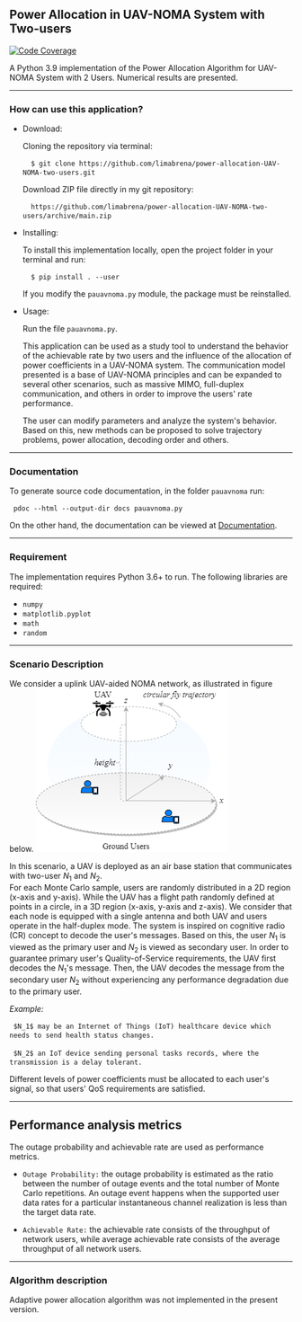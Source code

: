 ## Power Allocation in UAV-NOMA System with Two-users
[![Code Coverage](https://img.shields.io/codecov/c/gh/pdoc3/pdoc.svg?style=for-the-badge)]()

A Python 3.9 implementation of the Power Allocation Algorithm for UAV-NOMA System with 2 Users. 
Numerical results are presented. 

---------------------------------
### How can use this application? 


- Download:

    Cloning the repository via terminal:
	 
		$ git clone https://github.com/limabrena/power-allocation-UAV-NOMA-two-users.git

		
    Download ZIP file directly in my git repository:
	 
	    https://github.com/limabrena/power-allocation-UAV-NOMA-two-users/archive/main.zip
		
		  
- Installing:
	
	To install this implementation locally, open the project folder in your terminal and run:

		$ pip install . --user
		
	If you modify the `pauavnoma.py` module, the package must be reinstalled.
	
	 
- Usage: 
    
	Run the file `pauavnoma.py`.
	
	This application can be used as a study tool to understand the 
	behavior of the achievable rate by two users and the influence
	of the allocation of power coefficients in a UAV-NOMA system. 
	The communication model presented is a base of UAV-NOMA principles and 
	can be expanded to several other scenarios, such as massive MIMO, 
	full-duplex communication, and others in order to 
	improve the users' rate performance.
		
	The user can modify parameters and analyze the system's behavior. 
	Based on this, new methods can be proposed to solve trajectory problems, 
	power allocation, decoding order and others.
	
	
----------------
### Documentation

To generate source code documentation, in the folder `pauavnoma` run: 
	
	 pdoc --html --output-dir docs pauavnoma.py
		
	 
On the other hand, the documentation can be viewed at [Documentation](https://limabrena.github.io/docs/pauavnoma.html).
 
----------------
### Requirement


The implementation requires Python 3.6+ to run.
The following libraries are required:

 - `numpy` 
 - `matplotlib.pyplot`
 - `math`
 - `random`

-------------------------
### Scenario Description


We consider a uplink UAV-aided NOMA network, as illustrated in figure below. 
![System model.](pauavnoma/figures/UAV_system_model.png)

In this scenario, a UAV is deployed as an air base station that communicates with two-user $N_1$ and $N_2$.  
For each Monte Carlo sample, users are randomly distributed in a 2D region (x-axis and y-axis). 
While the UAV has a flight path randomly defined at points in a circle, in a 3D region (x-axis, y-axis and z-axis).
We consider that each node is equipped with a single antenna and both UAV and users operate in the half-duplex mode.
The system is inspired on cognitive radio (CR) concept to decode the user's messages.
Based on this, the user $N_1$ is viewed as the primary user and $N_2$ is viewed as secondary user.
In order to guarantee primary user's Quality-of-Service requirements, the UAV first decodes the $N_1$'s message.
Then, the UAV decodes the message from the secondary user $N_2$ without experiencing any performance degradation due to the primary user.

*Example:*

	 $N_1$ may be an Internet of Things (IoT) healthcare device which needs to send health status changes.

	 $N_2$ an IoT device sending personal tasks records, where the transmission is a delay tolerant.

Different levels of power coefficients must be allocated to each user's signal, so that users' QoS requirements are satisfied.


 
-------------------------------
## Performance analysis metrics
The outage probability and achievable rate are used as performance metrics. 

- `Outage Probability:` the outage probability is estimated as the ratio between the number of outage events and 
   the total number of Monte Carlo repetitions. An outage event happens when the supported user data rates for a particular 
   instantaneous channel realization is less than the target data rate. 
   
- `Achievable Rate:` the achievable rate consists of the throughput of network users, while average achievable rate 
   consists of the average throughput of all network users.
   
-------------------------
### Algorithm description


Adaptive power allocation algorithm was not implemented in the present version.

